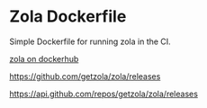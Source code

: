 # Zola Dockerfile

Simple Dockerfile for running zola in the CI.

[zola on dockerhub](https://hub.docker.com/repository/docker/asvbpreaubv/zola-docker/tags?page=1)


https://github.com/getzola/zola/releases

https://api.github.com/repos/getzola/zola/releases
